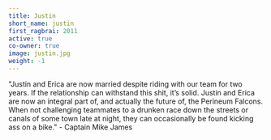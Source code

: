 ```yaml
---
title: Justin
short_name: justin
first_ragbrai: 2011
active: true
co-owner: true
image: justin.jpg
weight: -1
---
```

"Justin and Erica are now married despite riding with our team for two years. If the relationship can withstand this shit, it’s solid. Justin and Erica are now an integral part of, and actually the future of, the Perineum Falcons. When not challenging teammates to a drunken race down the streets or canals of some town late at night, they can occasionally be found kicking ass on a bike." - Captain Mike James
